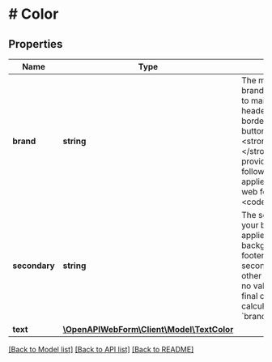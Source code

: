 # # Color

## Properties

Name | Type | Description | Notes
------------ | ------------- | ------------- | -------------
**brand** | **string** | The main color of your brand. It will be applied to main page header/footer, input field borders and main button.&lt;br/&gt;&lt;strong&gt;NOTE:&lt;/strong&gt; If no value is provided, then the following value will be applied by default when web form is opened: &lt;code&gt;#00ADDF&lt;/code | [optional]
**secondary** | **string** | The secondary color of your brand. It will be applied to the background of the footer, progress bar, secondary buttons, and other elements.&lt;br/&gt;If no value is provided, the final color will be calculated based on the &#x60;brand&#x60; color. | [optional]
**text** | [**\OpenAPIWebForm\Client\Model\TextColor**](TextColor.md) |  | [optional]

[[Back to Model list]](../../README.md#models) [[Back to API list]](../../README.md#endpoints) [[Back to README]](../../README.md)
